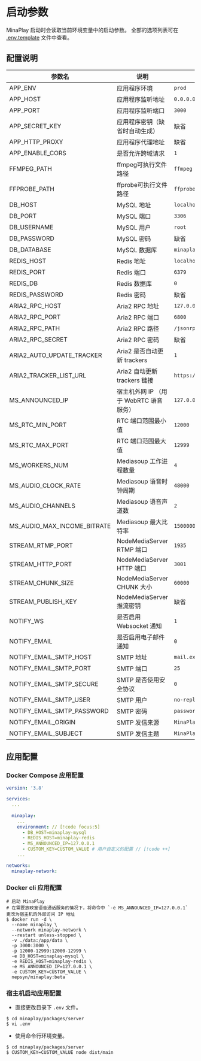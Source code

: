 # 启动参数

MinaPlay 启动时会读取当前环境变量中的启动参数。
全部的选项列表可在 [.env.template](https://github.com/nepsyn/minaplay/blob/master/packages/server/.env.template) 文件中查看。

## 配置说明

| 参数名                         | 说明                        | 默认值                                                                         |
|-----------------------------|---------------------------|-----------------------------------------------------------------------------|
| APP_ENV                     | 应用程序环境                    | ` prod `                                                                    |
| APP_HOST                    | 应用程序监听地址                  | `0.0.0.0`                                                                   |
| APP_PORT                    | 应用程序监听端口                  | `3000`                                                                      |
| APP_SECRET_KEY              | 应用程序密钥（缺省时自动生成）           | 缺省                                                                          |
| APP_HTTP_PROXY              | 应用程序代理地址                  | 缺省                                                                          |
| APP_ENABLE_CORS             | 是否允许跨域请求                  | `1`                                                                         |
| FFMPEG_PATH                 | ffmpeg可执行文件路径             | `ffmpeg`                                                                    |
| FFPROBE_PATH                | ffprobe可执行文件路径            | `ffprobe`                                                                   |
| DB_HOST                     | MySQL 地址                  | `localhost`                                                                 |
| DB_PORT                     | MySQL 端口                  | `3306`                                                                      |
| DB_USERNAME                 | MySQL 用户                  | `root`                                                                      |
| DB_PASSWORD                 | MySQL 密码                  | 缺省                                                                          |
| DB_DATABASE                 | MySQL 数据库                 | `minaplay`                                                                  |
| REDIS_HOST                  | Redis 地址                  | `localhost`                                                                 |
| REDIS_PORT                  | Redis 端口                  | `6379`                                                                      |
| REDIS_DB                    | Redis 数据库                 | `0`                                                                         |
| REDIS_PASSWORD              | Redis 密码                  | 缺省                                                                          |
| ARIA2_RPC_HOST              | Aria2 RPC 地址              | `127.0.0.1`                                                                 |
| ARIA2_RPC_PORT              | Aria2 RPC 端口              | `6800`                                                                      |
| ARIA2_RPC_PATH              | Aria2 RPC 路径              | `/jsonrpc`                                                                  |
| ARIA2_RPC_SECRET            | Aria2 RPC 密码              | 缺省                                                                          |
| ARIA2_AUTO_UPDATE_TRACKER   | Aria2 是否自动更新 trackers     | `1`                                                                         |
| ARIA2_TRACKER_LIST_URL      | Aria2 自动更新 trackers 链接    | `https://cdn.jsdelivr.net/gh/ngosang/trackerslist@master/trackers_best.txt` |
| MS_ANNOUNCED_IP             | 宿主机外网 IP （用于 WebRTC 语音服务） | `127.0.0.1`                                                                 |
| MS_RTC_MIN_PORT             | RTC 端口范围最小值               | `12000`                                                                     |
| MS_RTC_MAX_PORT             | RTC 端口范围最大值               | `12999`                                                                     |
| MS_WORKERS_NUM              | Mediasoup 工作进程数量          | `4`                                                                         |
| MS_AUDIO_CLOCK_RATE         | Mediasoup 语音时钟周期          | `48000`                                                                     |
| MS_AUDIO_CHANNELS           | Mediasoup 语音声道数           | `2`                                                                         |
| MS_AUDIO_MAX_INCOME_BITRATE | Mediasoup 最大比特率           | `1500000`                                                                   |
| STREAM_RTMP_PORT            | NodeMediaServer RTMP 端口   | `1935`                                                                      |
| STREAM_HTTP_PORT            | NodeMediaServer HTTP 端口   | `3001`                                                                      |
| STREAM_CHUNK_SIZE           | NodeMediaServer CHUNK 大小  | `60000`                                                                     |
| STREAM_PUBLISH_KEY          | NodeMediaServer 推流密钥      | 缺省                                                                          |
| NOTIFY_WS                   | 是否启用 Websocket 通知         | `1`                                                                         |
| NOTIFY_EMAIL                | 是否启用电子邮件通知                | `0`                                                                         |
| NOTIFY_EMAIL_SMTP_HOST      | SMTP 地址                   | `mail.example.com`                                                          |
| NOTIFY_EMAIL_SMTP_PORT      | SMTP 端口                   | `25`                                                                        |
| NOTIFY_EMAIL_SMTP_SECURE    | SMTP 是否使用安全协议             | `0`                                                                         |
| NOTIFY_EMAIL_SMTP_USER      | SMTP 用户                   | `no-reply@example.com`                                                      |
| NOTIFY_EMAIL_SMTP_PASSWORD  | SMTP 密码                   | `password`                                                                  |
| NOTIFY_EMAIL_ORIGIN         | SMTP 发信来源                 | `MinaPlay <minaplay@example.com>`                                           |
| NOTIFY_EMAIL_SUBJECT        | SMTP 发信主题                 | `MinaPlay Email Notification`                                               |

## 应用配置

### Docker Compose 应用配置

```yaml
version: '3.8'

services:
  ...
  
  minaplay:
    ...
    environment: // [!code focus:5]
      - DB_HOST=minaplay-mysql
      - REDIS_HOST=minaplay-redis
      - MS_ANNOUNCED_IP=127.0.0.1
      - CUSTOM_KEY=CUSTOM_VALUE # 用户自定义的配置 // [!code ++]
    ...

networks:
  minaplay-network:
```

### Docker cli 应用配置

```shell {13}
# 启动 MinaPlay
# 在需要放映室语音通话服务的情况下，将命令中 `-e MS_ANNOUNCED_IP=127.0.0.1` 更改为宿主机的外部访问 IP 地址
$ docker run -d \
  --name minaplay \
  --network minaplay-network \
  --restart unless-stopped \
  -v ./data:/app/data \
  -p 3000:3000 \
  -p 12000-12999:12000-12999 \
  -e DB_HOST=minaplay-mysql \
  -e REDIS_HOST=minaplay-redis \
  -e MS_ANNOUNCED_IP=127.0.0.1 \
  -e CUSTOM_KEY=CUSTOM_VALUE \
  nepsyn/minaplay:beta
```

### 宿主机启动应用配置

- 直接更改目录下 `.env` 文件。

```shell
$ cd minaplay/packages/server
$ vi .env
```

- 使用命令行环境变量。

```shell {2}
$ cd minaplay/packages/server
$ CUSTOM_KEY=CUSTOM_VALUE node dist/main
```
